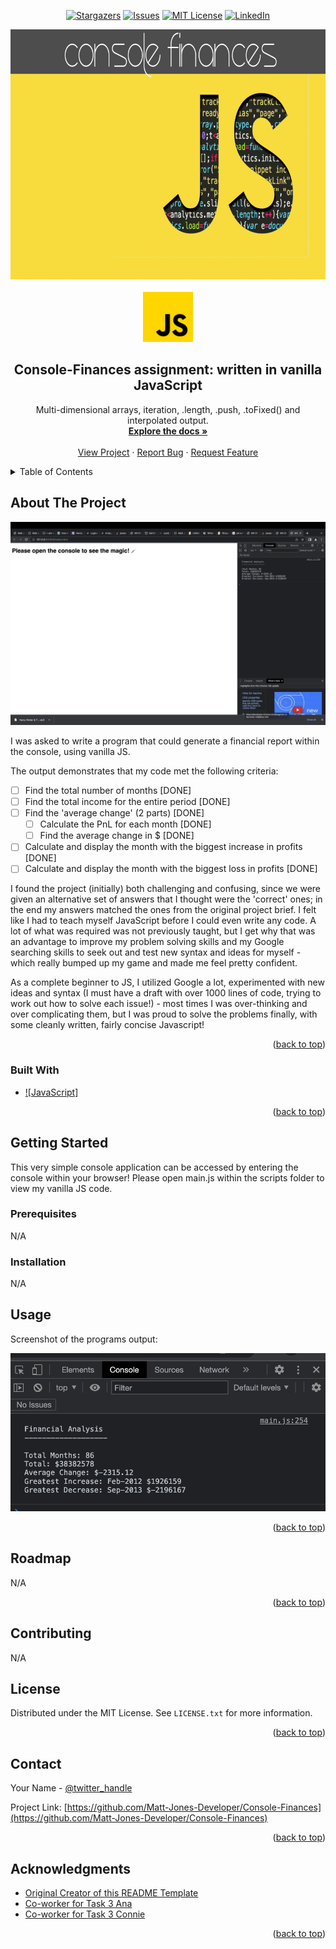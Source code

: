<!-- Readme top-->
<a name="readme-top"></a>

<!-- Project shields -->

<!-- centered shields -->

<span style="display:block" align="center" class="shields">

  [![Stargazers][stars-shield]][stars-url]
  [![Issues][issues-shield]][issues-url]
  [![MIT License][license-shield]][license-url]
  [![LinkedIn][linkedin-shield]][linkedin-url]

</span>


<!-- Readme Header -->

<div align="center">
  <img src="images/header.png" alt="header-image" width="800" height="400">
</div>

<!-- PROJECT LOGO -->
<br />
<div align="center">
  <a href="https://github.com/Matt-Jones-Developer/Console-Finances">
    <img src="images/js_logo.png" alt="Logo" width="80" height="80">
  </a>

<h2 align="center">Console-Finances assignment: written in vanilla JavaScript</h2>

  <p align="center">
    Multi-dimensional arrays, iteration, .length, .push, .toFixed() and interpolated output.
    <br />
    <a href="https://github.com/Matt-Jones-Developer/Console-Finances/"><strong>Explore the docs »</strong></a>
    <br />
    <br />
    <a href="https://matt-jones-developer.github.io/Console-Finances/">View Project</a>
    ·
    <a href="https://github.com/Matt-Jones-Developer/Console-Finances/issues">Report Bug</a>
    ·
    <a href="https://github.com/Matt-Jones-Developer/Console-Finances/issues">Request Feature</a>
  </p>
</div>


<!-- TABLE OF CONTENTS -->
<details>
  <summary>Table of Contents</summary>
  <ol>
    <li>
      <a href="#about-the-project">About The Project</a>
      <ul>
        <li><a href="#built-with">Built With</a></li>
      </ul>
    </li>
    <li>
      <a href="#getting-started">Getting Started</a>
      <ul>
        <li><a href="#prerequisites">Prerequisites</a></li>
        <li><a href="#installation">Installation</a></li>
      </ul>
    </li>
    <li><a href="#usage">Usage</a></li>
    <li><a href="#roadmap">Roadmap</a></li>
    <li><a href="#contributing">Contributing</a></li>
    <li><a href="#license">License</a></li>
    <li><a href="#contact">Contact</a></li>
    <li><a href="#acknowledgments">Acknowledgments</a></li>
  </ol>
</details>



<!-- ABOUT THE PROJECT -->
## About The Project

[![product-screenshot]](https://github.com/Matt-Jones-Developer/Console-Finances)


I was asked to write a program that could generate a financial report within the console, using vanilla JS.

The output demonstrates that my code met the following criteria:

- [ ] Find the total number of months [DONE]
- [ ] Find the total income for the entire period [DONE]
- [ ] Find the 'average change' (2 parts) [DONE]
    - [ ] Calculate the PnL for each month [DONE]
    - [ ] Find the average change in $ [DONE]
- [ ] Calculate and display the month with the biggest increase in profits [DONE]
- [ ] Calculate and display the month with the biggest loss in profits [DONE]

I found the project (initially) both challenging and confusing, since we were given an alternative set of answers that I thought were the 'correct' ones; in the end my answers matched the ones from the original project brief.  I felt like I had to teach myself JavaScript before I could even write any code.  A lot of what was required was not previously taught, but I get why that was an advantage to improve my problem solving skills and my Google searching skills to seek out and test new syntax and ideas for myself - which really bumped up my game and made me feel pretty confident.

As a complete beginner to JS, I utilized Google a lot, experimented with new ideas and syntax (I must have a draft with over 1000 lines of code, trying to work out how to solve each issue!) - most times I was over-thinking and over complicating them, but I was proud to solve the problems finally, with some cleanly written, fairly concise Javascript!


<p align="right">(<a href="#readme-top">back to top</a>)</p>


### Built With

* [![JavaScript]][javascript-url]

<p align="right">(<a href="#readme-top">back to top</a>)</p>



<!-- GETTING STARTED -->
## Getting Started

This very simple console application can be accessed by entering the console within your browser!
Please open main.js within the scripts folder to view my vanilla JS code.

### Prerequisites

N/A


### Installation

N/A

<!-- USAGE EXAMPLES -->
## Usage


Screenshot of the programs output:

[![Product Name Screen Shot][console-output-screenshot]](https://matt-jones-developer.github.io/Console-Finances/)

<p align="right">(<a href="#readme-top">back to top</a>)</p>



<!-- ROADMAP -->
## Roadmap

N/A

<p align="right">(<a href="#readme-top">back to top</a>)</p>



<!-- CONTRIBUTING -->
## Contributing

N/A

<!-- LICENSE -->
## License

Distributed under the MIT License. See `LICENSE.txt` for more information.

<p align="right">(<a href="#readme-top">back to top</a>)</p>



<!-- CONTACT -->
## Contact

Your Name - [@twitter_handle](https://twitter.com/glitchy81_dev)

Project Link: [https://github.com/Matt-Jones-Developer/Console-Finances](https://github.com/Matt-Jones-Developer/Console-Finances)

<p align="right">(<a href="#readme-top">back to top</a>)</p>



<!-- ACKNOWLEDGMENTS -->
## Acknowledgments

* [Original Creator of this README Template](https://github.com/othneildrew/Best-README-Template)
* [Co-worker for Task 3 Ana](https://github.com/Matt-Jones-Developer/Console-Finances)
* [Co-worker for Task 3 Connie](https://github.com/Matt-Jones-Developer/Console-Finances)

<p align="right">(<a href="#readme-top">back to top</a>)</p>



<!-- MARKDOWN LINKS & IMAGES -->
<!-- https://www.markdownguide.org/basic-syntax/#reference-style-links -->
[contributors-shield]: https://img.shields.io/github/contributors/matt-jones-developer/Console-Finances.svg?style=for-the-badge
[contributors-url]: https://github.com/matt-jones-developer/Console-Finances/graphs/contributors
[forks-shield]: https://img.shields.io/github/forks/matt-jones-developer/Console-Finances.svg?style=for-the-badge
[forks-url]: https://github.com/Matt-Jones-Developer/Console-Finances/network/members
[stars-shield]: https://img.shields.io/github/stars/matt-jones-developer/Console-Finances.svg?style=for-the-badge
[stars-url]: https://matt-jones-developer.github.io/Console-Finances/stargazer
[issues-shield]: https://img.shields.io/github/issues/matt-jones-developer/Console-Finances.svg?style=for-the-badge
[issues-url]: https://github.com/Matt-Jones-Developer/Console-Finances/issues
[license-shield]: https://img.shields.io/github/license/matt-jones-developer/Console-Finances.svg?style=for-the-badge
[license-url]: https://github.com/Matt-Jones-Developer/Console-Finances/blob/main/LICENSE.txt
[linkedin-shield]: https://img.shields.io/badge/-LinkedIn-black.svg?style=for-the-badge&logo=linkedin&colorB=555
[linkedin-url]: www.linkedin.com/in/matt-jones-zx81
[product-screenshot]: images/screenshot.png
[console-output-screenshot]: images/console_output_screenshot.png
[javascript-url]: https://www.javascript.com


